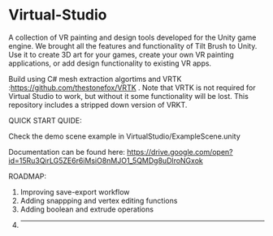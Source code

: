 # Virtual-Studio
A collection of VR painting and design tools developed for the Unity game engine. We brought all the features and functionality of Tilt Brush to Unity. Use it to create 3D art for your games, create your own VR painting applications, or add design functionality to existing VR apps.

Build using C# mesh extraction algortims and VRTK :https://github.com/thestonefox/VRTK . Note that VRTK is not required for Virtual Studio to work, but without it some functionality will be lost. This repository includes a stripped down version of VRKT. 

QUICK START QUIDE:

Check the demo scene example in VirtualStudio/ExampleScene.unity 

Documentation can be found here: https://drive.google.com/open?id=15Ru3QirLG5ZE6r6iMsiO8nMJO1_5QMDg8uDlroNGxok


ROADMAP: 

1. Improving save-export workflow
2. Adding snappping and vertex editing functions
3. Adding boolean and extrude operations
4. ---

